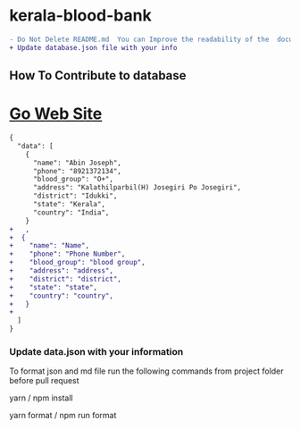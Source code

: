 # kerala-blood-bank

```diff
- Do Not Delete README.md  You can Improve the readability of the  document
+ Update database.json file with your info
```

## How To Contribute to database

# [Go Web Site](https://abjs.github.io/kerala-blood-bank/)

```diff
{
  "data": [
    {
      "name": "Abin Joseph",
      "phone": "8921372134",
      "blood_group": "O+",
      "address": "Kalathilparbil(H) Josegiri Po Josegiri",
      "district": "Idukki",
      "state": "Kerala",
      "country": "India",
    }
+   ,
+  {
+    "name": "Name",
+    "phone": "Phone Number",
+    "blood_group": "blood group",
+    "address": "address",
+    "district": "district",
+    "state": "state",
+    "country": "country",
+   }
+
  ]
}
```

### Update data.json with your information

To format json and md file run the following commands from project folder before pull request

yarn / npm install

yarn format / npm run format
